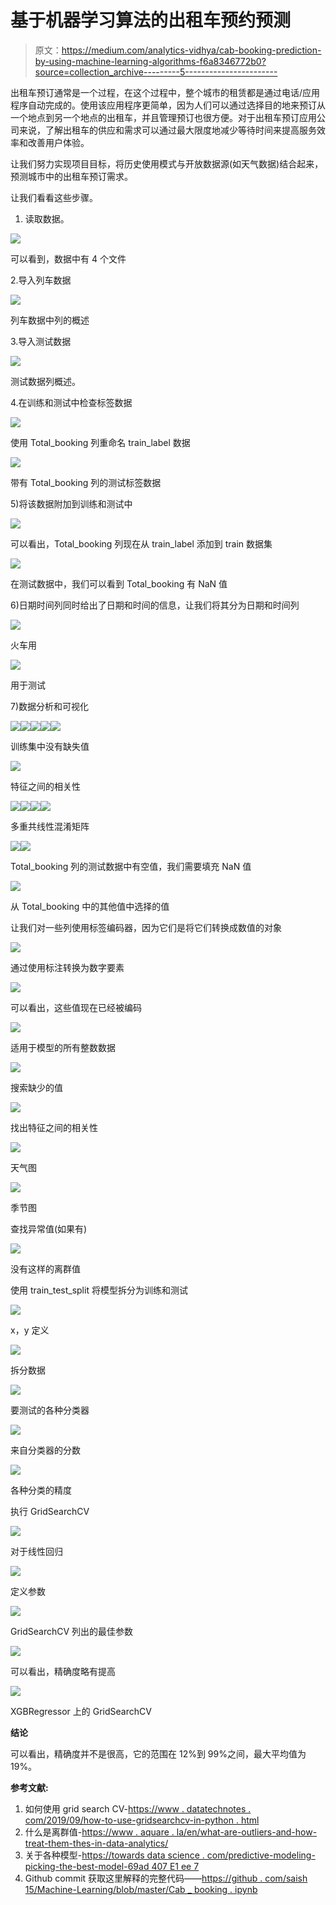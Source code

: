 # 基于机器学习算法的出租车预约预测

> 原文：<https://medium.com/analytics-vidhya/cab-booking-prediction-by-using-machine-learning-algorithms-f6a8346772b0?source=collection_archive---------5----------------------->

出租车预订通常是一个过程，在这个过程中，整个城市的租赁都是通过电话/应用程序自动完成的。使用该应用程序更简单，因为人们可以通过选择目的地来预订从一个地点到另一个地点的出租车，并且管理预订也很方便。对于出租车预订应用公司来说，了解出租车的供应和需求可以通过最大限度地减少等待时间来提高服务效率和改善用户体验。

让我们努力实现项目目标，将历史使用模式与开放数据源(如天气数据)结合起来，预测城市中的出租车预订需求。

让我们看看这些步骤。

1.  读取数据。

![](img/9934054fcc85f318a341e020fd82732b.png)

可以看到，数据中有 4 个文件

2.导入列车数据

![](img/5ba40639e3e30a67314f45d16938ed40.png)

列车数据中列的概述

3.导入测试数据

![](img/5bef49bfc424e584f50d645a6a6dfb08.png)

测试数据列概述。

4.在训练和测试中检查标签数据

![](img/0eae5cae69e394cd923e8030becb1874.png)

使用 Total_booking 列重命名 train_label 数据

![](img/161442221cc0827d4044fb8ef7c3475a.png)

带有 Total_booking 列的测试标签数据

5)将该数据附加到训练和测试中

![](img/35df0e8743d5aeab73f8a32f91552850.png)

可以看出，Total_booking 列现在从 train_label 添加到 train 数据集

![](img/9730304fec55230befff9d2a5027dca6.png)

在测试数据中，我们可以看到 Total_booking 有 NaN 值

6)日期时间列同时给出了日期和时间的信息，让我们将其分为日期和时间列

![](img/aac075ab97df6f0f9e8201703fbd29f1.png)

火车用

![](img/3d060cac5b73286c3079e3c9f9bdf393.png)

用于测试

7)数据分析和可视化

![](img/5365e49ad6b9451ac32489caf8976af2.png)![](img/d6dbd7208621b6d579697f286a6a3c18.png)![](img/f529803a8e16466c15eebbb8fabd3272.png)![](img/b00102ad2f76dd54f619091de3c0f462.png)![](img/569a5c406a1ca2db6f7fe6ccaf6412d6.png)

训练集中没有缺失值

![](img/397a0c73ae663da0a4dff2c01d2acb7c.png)

特征之间的相关性

![](img/fc31238021f9514e255845f3bfa15405.png)![](img/ede1cd0cf42be797262532d7b1a77232.png)![](img/dfca89381bd641073bcac5f6ef362670.png)![](img/62d6ea760bdd20961ecce1182163c582.png)

多重共线性混淆矩阵

![](img/90c9db9d759f89969584da151fdc9619.png)![](img/0b044e8d46361bf89b655a77a30e95c1.png)

Total_booking 列的测试数据中有空值，我们需要填充 NaN 值

![](img/97f2461b3a6b87ea1362c2e0e2905b5d.png)

从 Total_booking 中的其他值中选择的值

让我们对一些列使用标签编码器，因为它们是将它们转换成数值的对象

![](img/cd3265386faf976895030cab13eede9f.png)

通过使用标注转换为数字要素

![](img/cac1a0b9933a089c3fd3332b4b7738c6.png)

可以看出，这些值现在已经被编码

![](img/e5575112c7ec9fc384f36786c9c38c0a.png)

适用于模型的所有整数数据

![](img/e8d08b2334b3224503b670fe525b9ea7.png)

搜索缺少的值

![](img/5cefd535933fe7acbb5876ae620acb87.png)

找出特征之间的相关性

![](img/550055f4af58e31b123cd306dcc8f0dc.png)

天气图

![](img/df42401115a11528afc50f4f2106194d.png)

季节图

查找异常值(如果有)

![](img/a386e6aebbb18b131ccdde431371f384.png)

没有这样的离群值

使用 train_test_split 将模型拆分为训练和测试

![](img/272792fec3e5571750d2ff2bfa39ca30.png)

x，y 定义

![](img/e613e97a55b2af788aa5c973c3a4a663.png)

拆分数据

![](img/9e8acd553b1bcb7cf83fbf728510750f.png)

要测试的各种分类器

![](img/484300873a5913b01c9316a54d06a708.png)

来自分类器的分数

![](img/771916c3e102d3e16aca20b88efa4eff.png)

各种分类的精度

执行 GridSearchCV

![](img/05886825016dad6613e2652967d43212.png)

对于线性回归

![](img/a0d6b1b7ad929313e5328ec71dad0b77.png)

定义参数

![](img/607a7494b64ad32d957eb89db9b27b02.png)

GridSearchCV 列出的最佳参数

![](img/6ecbdc2dda5e9a5beced24109c0900b1.png)

可以看出，精确度略有提高

![](img/e66ee0eb53b7ca7812066f04179be7c7.png)

XGBRegressor 上的 GridSearchCV

**结论**

可以看出，精确度并不是很高，它的范围在 12%到 99%之间，最大平均值为 19%。

**参考文献:**

1.  如何使用 grid search CV-[https://www . datatechnotes . com/2019/09/how-to-use-gridsearchcv-in-python . html](https://www.datatechnotes.com/2019/09/how-to-use-gridsearchcv-in-python.html)
2.  什么是离群值-[https://www . aquare . la/en/what-are-outliers-and-how-treat-them-thes-in-data-analytics/](https://www.aquare.la/en/what-are-outliers-and-how-to-treat-them-in-data-analytics/)
3.  关于各种模型-[https://towards data science . com/predictive-modeling-picking-the-best-model-69ad 407 E1 ee 7](https://towardsdatascience.com/predictive-modeling-picking-the-best-model-69ad407e1ee7)
4.  Github commit 获取这里解释的完整代码——[https://github . com/saish 15/Machine-Learning/blob/master/Cab _ booking . ipynb](https://github.com/saish15/Machine-Learning/blob/master/Cab_Booking.ipynb)